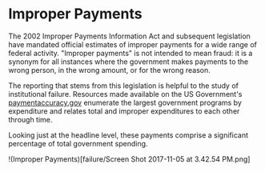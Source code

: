 # Improper Payments

The 2002 Improper Payments Information Act and subsequent legislation have mandated official estimates of improper payments for a wide range of federal activity. "Improper payments" is not intended to mean fraud: it is a synonym for all instances where the government makes payments to the wrong person, in the wrong amount, or for the wrong reason. 

The reporting that stems from this legislation is helpful to the study of institutional failure. Resources made available on the US Government's [paymentaccuracy.gov](https://paymentaccuracy.gov/resources/) enumerate the largest government programs by expenditure and relates total and improper expenditures to each other through time. 

Looking just at the headline level, these payments comprise a significant percentage of total government spending.

!(Improper Payments)[failure/Screen Shot 2017-11-05 at 3.42.54 PM.png]
